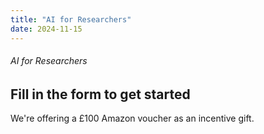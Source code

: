 ```yaml
---
title: "AI for Researchers"
date: 2024-11-15
---
```


###### AI for Researchers

## Fill in the form to get started

We're offering a £100 Amazon voucher as an incentive gift.
